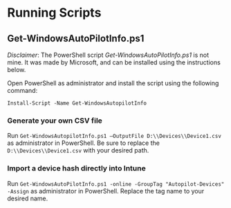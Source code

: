 # Running Scripts

## Get-WindowsAutoPilotInfo.ps1

_Disclaimer_: The PowerShell script _Get-WindowsAutoPilotInfo.ps1_ is not mine. It was made by Microsoft, and can be installed using the instructions below.

Open PowerShell as administrator and install the script using the following command:

`Install-Script -Name Get-WindowsAutopilotInfo`

### Generate your own CSV file

Run `Get-WindowsAutopilotInfo.ps1 –OutputFile D:\\Devices\\Device1.csv` as administrator in PowerShell.  Be sure to replace the `D:\\Devices\\Device1.csv` with your desired path.

### Import a device hash directly into Intune

Run `Get-WindowsAutoPilotInfo.ps1 -online -GroupTag "Autopilot-Devices" -Assign` as administrator in PowerShell.  Replace the tag name to your desired name.
